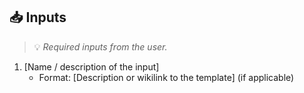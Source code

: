 ## 📥 Inputs
> 💡 *Required inputs from the user.*

1. [Name / description of the input]
   - Format: [Description or wikilink to the template] (if applicable)
